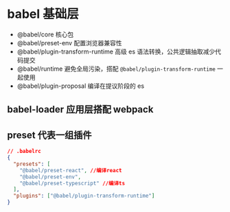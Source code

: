 # babel 基础层

- @babel/core 核心包
- @babel/preset-env 配置浏览器兼容性
- @babel/plugin-transform-runtime 高级 es 语法转换，公共逻辑抽取减少代码提交
- @babel/runtime 避免全局污染，搭配 `@babel/plugin-transform-runtime` 一起使用
- @babel/plugin-proposal 编译在提议阶段的 es

## babel-loader 应用层搭配 webpack

## preset 代表一组插件

```json
// .babelrc
{
  "presets": [
    "@babel/preset-react", //编译react
    "@babel/preset-env",
    "@babel/preset-typescript" //编译ts
  ],
  "plugins": ["@babel/plugin-transform-runtime"]
}
```
